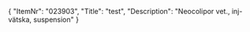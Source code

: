{
  "ItemNr": "023903",
  "Title": "test",
  "Description": "Neocolipor vet., inj-vätska, suspension"
}